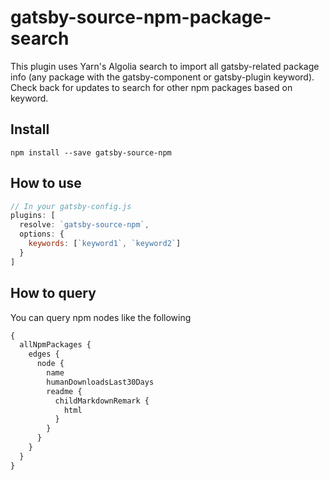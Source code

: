 # gatsby-source-npm-package-search

This plugin uses Yarn's Algolia search to import all gatsby-related package info (any package with the gatsby-component or gatsby-plugin keyword). Check back for updates to search for other npm packages based on keyword.

## Install

`npm install --save gatsby-source-npm`

## How to use

```javascript
// In your gatsby-config.js
plugins: [
  resolve: `gatsby-source-npm`,
  options: {
    keywords: [`keyword1`, `keyword2`]
  }
]
```

## How to query

You can query npm nodes like the following

```graphql
{
  allNpmPackages {
    edges {
      node {
        name
        humanDownloadsLast30Days
        readme {
          childMarkdownRemark {
            html
          }
        }
      }
    }
  }
}
```
